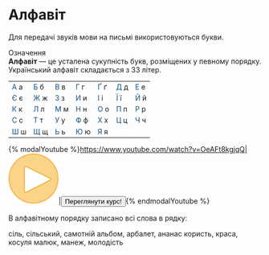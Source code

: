 # Алфавіт

Для передачi звукiв мови на письмi використовуються букви.

<div class="eoz-wrap">
<span class="eoz">Означення</span>
<div class="eoz-text">
<b>Алфавiт</b> — це усталена сукупнiсть букв, розмiщених у певному порядку. Український алфавiт складається з 33 лiтер.
</div>
</div>

<div class="centered-table-wrapper">
<table class="centered-table">
<tr>
<td><font color="#0F5181">А</font> а</td>
<td><font color="#0F5181">Б</font> б</td>
<td><font color="#0F5181">В</font> в</td>
<td><font color="#0F5181">Г</font> г</td>
<td><font color="#0F5181">Ґ</font> ґ</td>
<td><font color="#0F5181">Д</font> д</td>
<td><font color="#0F5181">Е</font> е</td>
</tr>
<tr>
<td><font color="#0F5181">Є</font> є</td>
<td><font color="#0F5181">Ж</font> ж</td>
<td><font color="#0F5181">З</font> з</td>
<td><font color="#0F5181">И</font> и</td>
<td><font color="#0F5181">I</font> і</td>
<td><font color="#0F5181">Ї</font> ї</td>
<td><font color="#0F5181">Й</font> й</td>
</tr>
<tr>
<td><font color="#0F5181">К</font> к</td>
<td><font color="#0F5181">Л</font> л</td>
<td><font color="#0F5181">М</font> м</td>
<td><font color="#0F5181">Н</font> н</td>
<td><font color="#0F5181">О</font> о</td>
<td><font color="#0F5181">П</font> п</td>
<td><font color="#0F5181">Р</font> р</td>
</tr>
<tr>
<td><font color="#0F5181">С</font> с</td>
<td><font color="#0F5181">Т</font> т</td>
<td><font color="#0F5181">У</font> у</td>
<td><font color="#0F5181">Ф</font> ф</td>
<td><font color="#0F5181">Х</font> х</td>
<td><font color="#0F5181">Ц</font> ц</td>
<td><font color="#0F5181">Ч</font> ч</td>
</tr>
<tr>
<td><font color="#0F5181">Ш</font> ш</td>
<td><font color="#0F5181">Щ</font> щ</td>
<td><font color="#0F5181">Ь</font> ь</td>
<td><font color="#0F5181">Ю</font> ю</td>
<td><font color="#0F5181">Я</font> я</td>
<td></td>
<td></td>
</tr>
</table>
</div>

{% modalYoutube %}https://www.youtube.com/watch?v=OeAFt8kgjqQ|<img class="shake" src="../images/Oval 1.png" width="100"/>|<a href="https://study.ed-era.com/courses/EdEra/U101/u101/about"><button class="but">Переглянути курс!</button></a>{% endmodalYoutube %} 



<quiz correctLabel="correct" incorrectLabel="incorrect" checkLabel="check">
    <question text="">
        <p>В алфавітному порядку записано всі слова в рядку:</p>
        <answer>сіль, сільський, самотній</answer>
        <answer>альбом, арбалет, ананас</answer>
        <answer>користь, краса, косуля</answer>
        <answer correct>малюк, манеж, молодість</answer>
    </question>
</quiz>
